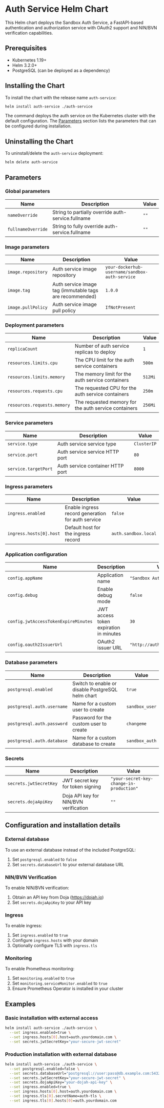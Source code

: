 # Auth Service Helm Chart

This Helm chart deploys the Sandbox Auth Service, a FastAPI-based authentication and authorization service with OAuth2 support and NIN/BVN verification capabilities.

## Prerequisites

- Kubernetes 1.19+
- Helm 3.2.0+
- PostgreSQL (can be deployed as a dependency)

## Installing the Chart

To install the chart with the release name `auth-service`:

```bash
helm install auth-service ./auth-service
```

The command deploys the auth service on the Kubernetes cluster with the default configuration. The [Parameters](#parameters) section lists the parameters that can be configured during installation.

## Uninstalling the Chart

To uninstall/delete the `auth-service` deployment:

```bash
helm delete auth-service
```

## Parameters

### Global parameters

| Name                      | Description                                     | Value |
| ------------------------- | ----------------------------------------------- | ----- |
| `nameOverride`            | String to partially override auth-service.fullname | `""` |
| `fullnameOverride`        | String to fully override auth-service.fullname | `""` |

### Image parameters

| Name                | Description                                        | Value                                    |
| ------------------- | -------------------------------------------------- | ---------------------------------------- |
| `image.repository`  | Auth service image repository                      | `your-dockerhub-username/sandbox-auth-service` |
| `image.tag`         | Auth service image tag (immutable tags are recommended) | `1.0.0` |
| `image.pullPolicy`  | Auth service image pull policy                     | `IfNotPresent` |

### Deployment parameters

| Name                                    | Description                                               | Value   |
| --------------------------------------- | --------------------------------------------------------- | ------- |
| `replicaCount`                          | Number of auth service replicas to deploy                | `1`     |
| `resources.limits.cpu`                  | The CPU limit for the auth service containers            | `500m`  |
| `resources.limits.memory`               | The memory limit for the auth service containers         | `512Mi` |
| `resources.requests.cpu`                | The requested CPU for the auth service containers        | `250m`  |
| `resources.requests.memory`             | The requested memory for the auth service containers     | `256Mi` |

### Service parameters

| Name                  | Description                                          | Value       |
| --------------------- | ---------------------------------------------------- | ----------- |
| `service.type`        | Auth service service type                            | `ClusterIP` |
| `service.port`        | Auth service service HTTP port                       | `80`        |
| `service.targetPort`  | Auth service container HTTP port                     | `8000`      |

### Ingress parameters

| Name                  | Description                                          | Value                    |
| --------------------- | ---------------------------------------------------- | ------------------------ |
| `ingress.enabled`     | Enable ingress record generation for auth service   | `false`                  |
| `ingress.hosts[0].host` | Default host for the ingress record               | `auth.sandbox.local`     |

### Application configuration

| Name                                    | Description                                    | Value                                |
| --------------------------------------- | ---------------------------------------------- | ------------------------------------ |
| `config.appName`                        | Application name                               | `"Sandbox Auth Service"`             |
| `config.debug`                          | Enable debug mode                             | `false`                              |
| `config.jwtAccessTokenExpireMinutes`    | JWT access token expiration in minutes        | `30`                                 |
| `config.oauth2IssuerUrl`                | OAuth2 issuer URL                             | `"http://auth.sandbox.local"`        |

### Database parameters

| Name                            | Description                                    | Value                                                              |
| ------------------------------- | ---------------------------------------------- | ------------------------------------------------------------------ |
| `postgresql.enabled`            | Switch to enable or disable PostgreSQL helm chart | `true`                                                        |
| `postgresql.auth.username`      | Name for a custom user to create              | `sandbox_user`                                                     |
| `postgresql.auth.password`      | Password for the custom user to create        | `changeme`                                                         |
| `postgresql.auth.database`      | Name for a custom database to create          | `sandbox_auth`                                                     |

### Secrets

| Name                      | Description                                    | Value                                      |
| ------------------------- | ---------------------------------------------- | ------------------------------------------ |
| `secrets.jwtSecretKey`    | JWT secret key for token signing              | `"your-secret-key-change-in-production"`   |
| `secrets.dojaApiKey`      | Doja API key for NIN/BVN verification         | `""`                                       |

## Configuration and installation details

### External database

To use an external database instead of the included PostgreSQL:

1. Set `postgresql.enabled` to `false`
2. Set `secrets.databaseUrl` to your external database URL

### NIN/BVN Verification

To enable NIN/BVN verification:

1. Obtain an API key from Doja (https://dojah.io)
2. Set `secrets.dojaApiKey` to your API key

### Ingress

To enable ingress:

1. Set `ingress.enabled` to `true`
2. Configure `ingress.hosts` with your domain
3. Optionally configure TLS with `ingress.tls`

### Monitoring

To enable Prometheus monitoring:

1. Set `monitoring.enabled` to `true`
2. Set `monitoring.serviceMonitor.enabled` to `true`
3. Ensure Prometheus Operator is installed in your cluster

## Examples

### Basic installation with external access

```bash
helm install auth-service ./auth-service \
  --set ingress.enabled=true \
  --set ingress.hosts[0].host=auth.yourdomain.com \
  --set secrets.jwtSecretKey="your-secure-jwt-secret"
```

### Production installation with external database

```bash
helm install auth-service ./auth-service \
  --set postgresql.enabled=false \
  --set secrets.databaseUrl="postgresql://user:pass@db.example.com:5432/authdb" \
  --set secrets.jwtSecretKey="your-secure-jwt-secret" \
  --set secrets.dojaApiKey="your-dojah-api-key" \
  --set ingress.enabled=true \
  --set ingress.hosts[0].host=auth.yourdomain.com \
  --set ingress.tls[0].secretName=auth-tls \
  --set ingress.tls[0].hosts[0]=auth.yourdomain.com
```

